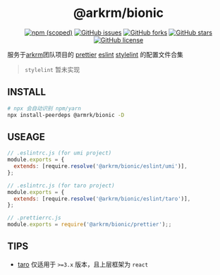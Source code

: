 <h1 align='center'>@arkrm/bionic</h1>

<div align='center'>

[![npm (scoped)](https://img.shields.io/npm/v/@arkrm/bionic)](https://www.npmjs.com/package/@arkrm/bionic)
[![GitHub issues](https://img.shields.io/github/issues/arkrm/bionic)](https://github.com/arkrm/bionic/issues)
[![GitHub forks](https://img.shields.io/github/forks/arkrm/bionic)](https://github.com/arkrm/bionic/network)
[![GitHub stars](https://img.shields.io/github/stars/arkrm/bionic)](https://github.com/arkrm/bionic/stargazers)
[![GitHub license](https://img.shields.io/github/license/arkrm/bionic)](https://github.com/arkrm/bionic/blob/master/License)

</div>

服务于[arkrm](https://github.com/arkrm)团队项目的 [prettier](https://prettier.io/) [eslint](https://eslint.org/) [stylelint](https://stylelint.io/) 的配置文件合集

> `stylelint` 暂未实现

## INSTALL

```bash
# npx 会自动识别 npm/yarn
npx install-peerdeps @armrk/bionic -D
```

## USEAGE

```js
// .eslintrc.js (for umi project)
module.exports = {
  extends: [require.resolve('@arkrm/bionic/eslint/umi')],
};

// .eslintrc.js (for taro project)
module.exports = {
  extends: [require.resolve('@arkrm/bionic/eslint/taro')],
};

// .prettierrc.js
module.exports = require('@arkrm/bionic/prettier');;
```

## TIPS

+ [taro](https://github.com/nervjs/taro) 仅适用于 `>=3.x` 版本，且上层框架为 `react`